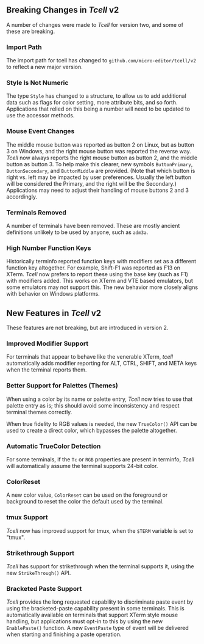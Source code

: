 ## Breaking Changes in _Tcell_ v2

A number of changes were made to _Tcell_ for version two, and some of these are breaking.

### Import Path

The import path for tcell has changed to `github.com/micro-editor/tcell/v2` to reflect a new major version.

### Style Is Not Numeric

The type `Style` has changed to a structure, to allow us to add additional data such as flags for color setting,
more attribute bits, and so forth.
Applications that relied on this being a number will need to be updated to use the accessor methods.

### Mouse Event Changes

The middle mouse button was reported as button 2 on Linux, but as button 3 on Windows,
and the right mouse button was reported the reverse way.
_Tcell_ now always reports the right mouse button as button 2, and the middle button as button 3.
To help make this clearer, new symbols `ButtonPrimary`, `ButtonSecondary`, and
`ButtonMiddle` are provided.
(Note that which button is right vs. left may be impacted by user preferences.
Usually the left button will be considered the Primary, and the right will be the Secondary.)
Applications may need to adjust their handling of mouse buttons 2 and 3 accordingly.

### Terminals Removed

A number of terminals have been removed.
These are mostly ancient definitions unlikely to be used by anyone, such as `adm3a`.

### High Number Function Keys

Historically terminfo reported function keys with modifiers set as a different
function key altogether.  For example, Shift-F1 was reported as F13 on XTerm.
_Tcell_ now prefers to report these using the base key (such as F1) with modifiers added.
This works on XTerm and VTE based emulators, but some emulators may not support this.
The new behavior more closely aligns with behavior on Windows platforms.

## New Features in _Tcell_ v2

These features are not breaking, but are introduced in version 2.

### Improved Modifier Support

For terminals that appear to behave like the venerable XTerm, _tcell_
automatically adds modifier reporting for ALT, CTRL, SHIFT, and META keys
when the terminal reports them.

### Better Support for Palettes (Themes)

When using a color by its name or palette entry, _Tcell_ now tries to
use that palette entry as is; this should avoid some inconsistency and respect
terminal themes correctly.

When true fidelity to RGB values is needed, the new `TrueColor()` API can be used
to create a direct color, which bypasses the palette altogether.

### Automatic TrueColor Detection

For some terminals, if the `Tc` or `RGB` properties are present in terminfo,
_Tcell_ will automatically assume the terminal supports 24-bit color.

### ColorReset

A new color value, `ColorReset` can be used on the foreground or background
to reset the color the default used by the terminal.

### tmux Support

_Tcell_ now has improved support for tmux, when the `$TERM` variable is set to "tmux".

### Strikethrough Support

_Tcell_ has support for strikethrough when the terminal supports it, using the new `StrikeThrough()` API.

### Bracketed Paste Support

_Tcell_ provides the long requested capability to discriminate paste event by using the
bracketed-paste capability present in some terminals.  This is automatically available on
terminals that support XTerm style mouse handling, but applications must opt-in to this
by using the new `EnablePaste()` function.  A new `EventPaste` type of event will be
delivered when starting and finishing a paste operation.
